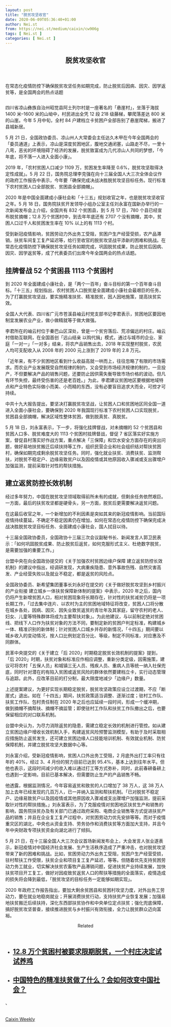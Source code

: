 ```yaml
---
layout: post
title: "脱贫攻坚收官"
date: 2020-06-09T05:36:40+01:00
author: Nei.st
from: https://nei.st/medium/caixin/cw906g
tags: [ Nei.st ]
categories: [ Nei.st ]
---
```


<article class="post-20662 post type-post status-publish format-standard hentry category-caixin" id="post-20662"> <header class="page-header medium Archives"><div class="page-header__image"></div><div class="page-header__content"><h1 class="page-title text-align-center">脱贫攻坚收官</h1></div> </header><div class="entry-content aesop-entry-content" id="post-20662-content"><link as="font" crossorigin="anonymous" href="//cdn.jsdelivr.net/gh/0nd1jyU39XQ/_/glyph/font-face/0uIzqoZjSuJfvSBnvgXTcApMtcVhMcpr.woff" rel="preload" type="font/woff"/><link as="font" crossorigin="anonymous" href="//cdn.jsdelivr.net/gh/0nd1jyU39XQ/_/glyph/font-face/1sTnSLZWDKucPX6SAk.woff" rel="preload" type="font/woff"/><p class="blog-post__description">在常态化疫情防控下确保脱贫攻坚任务如期完成，防止脱贫后因病、因灾、因学返贫等，是全国两会的热点话题</p><span id="more-20662"></span><div class="container img"><div class="aspectRatioPlaceholder"><div class="progressiveMedia" data-height="720" data-width="1280"> <img alt="" class="progressiveMedia-image lazyload" data-src="https://cdn.jsdelivr.net/gh/0nd1jyU39XQ/_/img/1/newheader3_6.png" id="zoom-default" src="https://cdn.jsdelivr.net/gh/0nd1jyU39XQ/_/img/1/newheader3_6.png"/></div></div></div><p>四川省凉山彝族自治州昭觉县阿土列尔村是一座著名的「悬崖村」，坐落于海拔 1400 米–1600 米的山坳中，村民进出全凭 12 段 218 级藤梯，攀爬落差达 800 米的山崖。今年 5 月中旬，全村 84 户建档立卡贫困户全部告别了悬崖爬梯，搬进了县城新居。</p><p>5 月 21 日，全国政协委员、凉山州人大常委会主任达久木甲在今年全国两会的「委员通道」上表示，凉山是深度贫困地区，腹地交通闭塞，山路走不尽，一里十八弯，恶劣的环境阻碍了经济的发展，脱贫致富成为几代凉山人共同的梦想，「今年底，将不落一人进入全面小康」。</p><p>2019 年，「农村贫困人口减少 1109 万，贫困发生率降至 0.6%，脱贫攻坚取得决定性成就」。5 月 22 日，国务院总理李克强在向十三届全国人大三次全体会议作的政府工作报告中表示，今年要「确保完成决战决胜脱贫攻坚目标任务。现行标准下农村贫困人口全部脱贫、贫困县全部摘帽」。</p><p>2020 年是中国全面建成小康社会和「十三五」规划收官之年，也是脱贫攻坚收官之年。5 月 18 日，国务院扶贫开发领导小组办公室主任刘永富在国新办举行的一次新闻发布会上介绍，全国共有 832 个贫困县，到 5 月 17 日，780 个县已经宣布脱贫摘帽；12.8 万个贫困村中，到去年年底还有 2707 个没有摘帽，其中，贫困人口过千人和贫困发生率在 10% 以上的有 1113 个村。</p><p>受到新冠疫情影响，贫困劳动力外出务工受阻，贫困户生产经营受损，农产品滞销，扶贫车间复工复产延迟等，给行至收官的脱贫攻坚战平添新的困难和挑战。在常态化疫情防控下确保脱贫攻坚任务如期完成，巩固脱贫成果，防止脱贫后因病、因灾、因学返贫等，成了代表委员们出席今年全国两会的热点话题。</p><div class="code-block code-block-1" style="margin: 8px 0; clear: both;"><div class="container ads_KbHEVhh8Rw"><div class="card card--blog post-sidebar"><div class="card-body"><div class="logo_ngcontent-kty-0"> </div><div class="iframe-blocker U6XAMK63Vh00WqvF2BacIQ"><div class="background-h60B"> </div><div class="WumZiPCS4MeMw4pxQ"> </div></div></div><div class="card-footer"><div class="card-footer-wrapper" layout="row bottom-left"></div></div></div></div></div><h2>挂牌督战 52 个贫困县 1113 个贫困村</h2><p>到 2020 年全面建成小康社会，是「两个一百年」奋斗目标的第一个百年奋斗目标。「十三五」规划指出，农村贫困人口脱贫是全面建成小康社会最艰巨的任务，为了打赢脱贫攻坚战，要实施精准扶贫、精准脱贫，因人因地施策，提高扶贫实效。</p><p>全国人大代表、四川省广元市苍溪县岫云村党支部书记李君表示，贫困地区要因地制宜发展农业产业，做小做精就等于做大做强。</p><p>李君所在的岫云村位于秦巴山区深处，曾是一个贫穷落后、荒凉偏远的村庄。岫云村借助互联网，在全国首创「远山结亲 以购代捐」模式，通过与城市的企业、家庭「一对一」「一对多」结亲，将农产品销售出去，2018 年实现整村脱贫，农民人均可支配收入从 2008 年的 2000 元上涨到了 2019 年的 2.8 万元。</p><p>「近年来，有不少贫困地区看到什么收益高就一哄而上，往往忽略了有限的市场需求。而农业产业发展既受自然规律的制约，又会受到市场经济规律的制约，一旦投产，不但要解决产品的销售问题，还要防止因供需失衡导致市场价格的波动。但凡有环节失控，最终受伤害的还是老百姓。」为此，李君建议贫困地区要根据地域特点和产业特色实际做小而美、小而精的东西，没有必要盲目追求大而全，可控才可持续。</p><p>中共十九大报告提出，要坚决打赢脱贫攻坚战，让贫困人口和贫困地区同全国一道进入全面小康社会，要确保到 2020 年我国现行标准下农村贫困人口实现脱贫，贫困县全部摘帽，解决区域性整体贫困，做到脱真贫、真脱贫。</p><p>5 月 18 日，刘永富表示，下一步，将强化挂牌督战，对未摘帽的 52 个贫困县和贫困人口多、脱贫难度大的 1113 个贫困村挂牌督战，督促 7 省区落实好实施方案，督促县村落实好作战方案，重点解决「三保障」和饮水安全方面存在的突出问题，做好易地扶贫搬迁后续扶持等工作，组织民营企业和社会组织结对帮扶贫困村，确保如期完成剩余脱贫攻坚任务。同时，强化就业扶贫、消费扶贫、监测帮扶，对脱贫不稳定户、边缘易致贫户以及因疫情或其他原因收入骤减或支出骤增户加强监测，提前采取针对性的帮扶措施。</p><div class="code-block code-block-1" style="margin: 8px 0; clear: both;"><div class="container ads_KbHEVhh8Rw"><div class="card card--blog post-sidebar"><div class="card-body"><div class="logo_ngcontent-kty-0"> </div><div class="iframe-blocker U6XAMK63Vh00WqvF2BacIQ"><div class="background-h60B"> </div><div class="WumZiPCS4MeMw4pxQ"> </div></div></div><div class="card-footer"><div class="card-footer-wrapper" layout="row bottom-left"></div></div></div></div></div><h2>建立返贫防控长效机制</h2><p>经过多年努力，中国在脱贫攻坚领域取得前所未有的成就，但剩余任务依然艰巨。一方面，最后的扶贫攻坚都是硬骨头，另一方面，脱贫后更需要解决返贫问题。</p><p>在这最后收官之年，一个新增加的不利因素是突如其来的新冠疫情影响。当前国际疫情持续蔓延，不确定不稳定因素仍在增加，如何在常态化疫情防控下确保完成决战决胜脱贫攻坚目标任务、全面建成小康社会，国人拭目以待。</p><p>十三届全国政协委员，全国政协十三届三次会议副秘书长、新闻发言人郭卫民表示：「如何巩固脱贫成果、防止脱贫后返贫，如何克服形式主义、杜绝数字脱贫，是需要加强的重要工作。」</p><p>台盟中央在向全国政协提交的《关于加强农村贫困边缘户保障 建立返贫防控长效机制》的建议中指出，经调研发现，大病重疾隐患、意外事故伤残、自然灾害高发、产业经营失败以及就业不稳定，都是返贫的风险点。</p><p>全国政协委员、新希望集团董事长刘永好在提交的《关于做好脱贫攻坚到乡村振兴的产业衔接 建立城乡一体扶贫保障新体制的提案》中表示，2020 年之后，国内仍将产生新增贫困人口，相对贫困现象将长期存在，针对性的扶贫减贫仍将是一项长期工作，「过去集中连片、以农村为主的贫困地域特征将改变，贫困人口将分散在城乡各处，因病、因灾、因失业致贫返贫的青壮年及其家庭，留守农村的老人、妇女、儿童等特殊群体将成为主要帮扶对象」。为此他建议，与以前制定绝对贫困线、把线下人口作为扶贫对象的方法不同，要制定新的贫困户判定标准，构建城乡一体、精准识别的新体制；针对贫困人口城乡并存的新情况，「十四五」期间要以城乡收入的变动情况，按人口比例划定百分比、等级，制定不同标准，对应惠及不同群体。</p><p>民革中央提交的《关于建立「后 2020」时期稳定脱贫长效机制的提案》提到，「后 2020」时期，扶贫对象和标准应作相应调整，重新分类定级，因需施策，建议可将农村「五保人员」和城镇三无人员、残疾人员、重病人员等统一纳入社保兜底，同时针对潜在的有陷入贫困或返贫风险的群体依然要建档立卡，实行动态管理与追踪。此外，应改革目前的打分制，最大限度地减少「边缘户」数量。</p><div class="code-block code-block-1" style="margin: 8px 0; clear: both;"><div class="container ads_KbHEVhh8Rw"><div class="card card--blog post-sidebar"><div class="card-body"><div class="logo_ngcontent-kty-0"> </div><div class="iframe-blocker U6XAMK63Vh00WqvF2BacIQ"><div class="background-h60B"> </div><div class="WumZiPCS4MeMw4pxQ"> </div></div></div><div class="card-footer"><div class="card-footer-wrapper" layout="row bottom-left"></div></div></div></div></div><p>上述提案建议，为更好实现长期稳定脱贫，脱贫攻坚政策应设立过渡期，不应「断崖式」退出。如在「十四五」期间，扶贫政策适当调整、逐渐过度；驻村工作队、扶贫工作队、包村责任制在 2020 年之后也应延续一段时间，形成一个缓冲期，做到摘帽不摘帮扶、摘帽不摘监管；即使驻村工作队和扶贫工作队撤出之后，也要保留相应的对口联系机制。</p><p>台盟中央认为，为尽力消除返贫的隐患，需建立稳定长效的机制进行管控。如从建立贫困边缘户增收长效机制入手，构建返贫风险预警监测模型，有助于及时采取相应措施防止返贫发生，还可建立贫困边缘人口技能培训机制、有效就业机制、防贫保障机制，并建立脱贫攻坚大数据中心等。</p><p>刘永富介绍，受新冠疫情影响，贫困人口外出务工受阻，2 月底外出打工率只有往年的 40%，经过 3、4 月份的努力目前已达到 95.4%，基本上达到往年水平。但他也表示，这段时间减少的收入难以通过打工等方式弥补，同时，此前春耕备耕上也遇到一定影响，目前已基本解决，但需要防止生产的产品销售不畅。</p><p>他透露，根据监测情况，今年容易返贫和致贫的人口增加了 38 万人，这 38 万人加上去年已经发现的几百万人，已一并纳入监测和帮扶机制。「已对脱贫不稳定户、边缘易致贫户以及因疫情或其他原因收入骤减或支出骤增户加强监测，提前采取针对性的帮扶措施。」刘永富表示，为了克服疫情对贫困地区扶贫生产和销售的影响，国务院扶贫办及有关部门已通过政府采购、电商企业销售等方式促进扶贫产品的销售；并且在企业复工复产过程中，对贫困劳动力优先安排等等。而对于疫情重灾区的湖北，中央也从资金支持、劳务协作和消费扶贫等方面加大支持，并且今年中央财政专项扶贫资金向湖北进行了倾斜。</p><p>5 月 21 日，在十三届全国人大三次会议首场新闻发布会上，大会发言人张业遂表示，新冠疫情对中国经济社会发展、生产生活秩序造成了严重冲击，也对脱贫攻坚带来了新的困难和挑战。比如，贫困劳动力外出务工受阻，贫困户生产经营受损，驻村帮扶工作受限，扶贫企业和项目复工复产延迟，等等。但随着优先支持贫困劳动力务工就业，切实解决扶贫农畜牧产品滞销问题，促进扶贫产业持续发展，加快扶贫项目开工复工，做好对因疫致贫返贫人口的帮扶等措施的全面落实，疫情造成的损失将会降到最低，「脱贫攻坚的目标任务一定能够如期实现」。</p><p>2020 年政府工作报告指出，要加大剩余贫困县和贫困村攻坚力度，对外出务工劳动力，要在就业地稳岗就业；开展消费扶贫行动，支持扶贫产业恢复发展；加强易地扶贫搬迁后续扶持，深化东西部扶贫协作和中央单位定点扶贫；强化兜底保障，搞好脱贫攻坚普查，接续推进脱贫与乡村振兴有效衔接，全力让脱贫群众迈向富裕。</p><div class="code-block code-block-1" style="margin: 8px 0; clear: both;"><div class="container ads_KbHEVhh8Rw"><div class="card card--blog post-sidebar"><div class="card-body"><div class="logo_ngcontent-kty-0"> </div><div class="iframe-blocker U6XAMK63Vh00WqvF2BacIQ"><div class="background-h60B"> </div><div class="WumZiPCS4MeMw4pxQ"> </div></div></div><div class="card-footer"><div class="card-footer-wrapper" layout="row bottom-left"></div></div></div></div></div><section class="jsx-1092709871 collection"><header class="jsx-1092709871 container"><span class="jsx-65431776 text-icon text-right size-md spacing-xxtight weight-medium"><span class="jsx-65431776 text"><span class="jsx-1092709871">Related</span></span></span></header><ul class="jsx-1092709871 collection-list"><li class="jsx-1092709871"><section class="jsx-2013367371 container"><div class="jsx-2013367371 content no-cover type-collection"><div class="jsx-2013367371 left"> <a class="jsx-2013367371" href="https://nei.st/medium/initium/poverty-reduction-programs-a-viilage"><h2 class="jsx-2996311878 sidebar">12.8 万个贫困村被要求限期脱贫，一个村庄决定试试养鸡</h2> </a></div></div></section></li><li class="jsx-1092709871"><section class="jsx-2013367371 container"><div class="jsx-2013367371 content no-cover type-collection"><div class="jsx-2013367371 left"> <a class="jsx-2013367371" href="https://nei.st/medium/initium/opinion-poverty-reduction-programs"><h2 class="jsx-2996311878 sidebar">中国特色的精准扶贫做了什么？会如何改变中国社会？</h2> </a></div></div></section></li></ul></section><div class="container qyoLgsBMfk2RyP6PZqEQUQ"><div class="TA9FsqtAclEQEnnC"><a class="q9pBoz6iftkg" href="https://nei.st/medium/caixin?source=cw906"><div class="ISq0AssRMiRdK46s31e1tA"><div class="VBC0sS11TRzyNj7ur4DqLQ"></div></div></a></div></div>、<div class="code-block code-block-2" style="margin: 8px 0; clear: both;"> <br/><div class="container ads_KbHEVhh8Rw"><div class="card card--blog post-sidebar"><div class="card-body"><div class="logo_ngcontent-kty-0"> </div><div class="iframe-blocker U6XAMK63Vh00WqvF2BacIQ"><div class="background-h60B"> </div><div class="WumZiPCS4MeMw4pxQ"> </div></div></div><div class="card-footer"><div class="card-footer-wrapper" layout="row bottom-left"></div></div></div></div></div></div> <footer class="entry-footer"><div class="categories icon-link"><a href="https://nei.st/category/medium/caixin" rel="category tag">Caixin Weekly</a></div> </footer></article>

